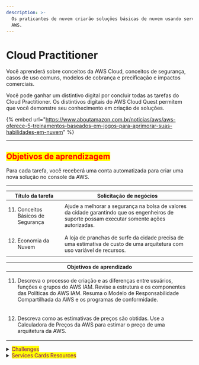 ```yaml
---
description: >-
  Os praticantes de nuvem criarão soluções básicas de nuvem usando serviços da
  AWS.
---
```


# Cloud Practitioner

Você aprenderá sobre conceitos da AWS Cloud, conceitos de segurança, casos de uso comuns, modelos de cobrança e precificação e impactos comerciais.

Você pode ganhar um distintivo digital por concluir todas as tarefas do Cloud Practitioner. Os distintivos digitais do AWS Cloud Quest permitem que você demonstre seu conhecimento em criação de soluções.

{% embed url="https://www.aboutamazon.com.br/noticias/aws/aws-oferece-5-treinamentos-baseados-em-jogos-para-aprimorar-suas-habilidades-em-nuvem" %}

***

## <mark style="color:red;">**Objetivos de aprendizagem**</mark>

Para cada tarefa, você receberá uma conta automatizada para criar uma nova solução no console da AWS.

***



| Título da tarefa                                            | Solicitação de negócios                                                                                                                        |
| ----------------------------------------------------------- | ---------------------------------------------------------------------------------------------------------------------------------------------- |
| <ol start="11"><li>Conceitos Básicos de Segurança</li></ol> | Ajude a melhorar a segurança na bolsa de valores da cidade garantindo que os engenheiros de suporte possam executar somente ações autorizadas. |
| <ol start="12"><li>Economia da Nuvem</li></ol>              | A loja de pranchas de surfe da cidade precisa de uma estimativa de custo de uma arquitetura com uso variável de recursos.                      |

| Objetivos de aprendizado                                                                                                                                                                                                                                                        |
| ------------------------------------------------------------------------------------------------------------------------------------------------------------------------------------------------------------------------------------------------------------------------------- |
| <ol start="11"><li>Descreva o processo de criação e as diferenças entre usuários, funções e grupos do AWS IAM. Revise a estrutura e os componentes das Políticas do AWS IAM. Resuma o Modelo de Responsabilidade Compartilhada da AWS e os programas de conformidade.</li></ol> |
| <ol start="12"><li>Descreva como as estimativas de preços são obtidas. Use a Calculadora de Preços da AWS para estimar o preço de uma arquitetura da AWS.</li></ol>                                                                                                             |

<details>

<summary><mark style="color:purple;">Challenges</mark></summary>

<img src="../../../.gitbook/assets/image (109).png" alt="" data-size="original">![](<../../../.gitbook/assets/image (117).png>)![](<../../../.gitbook/assets/image (4) (1) (1).png>)![](<../../../.gitbook/assets/image (175).png>)

</details>

<details>

<summary><mark style="color:purple;">Services Cards Resources</mark></summary>

![](<../../../.gitbook/assets/image (114).png>)![](<../../../.gitbook/assets/image (115).png>)![](<../../../.gitbook/assets/image (116).png>)![](<../../../.gitbook/assets/image (30) (1) (1).png>)![](<../../../.gitbook/assets/image (1) (1) (1).png>)![](<../../../.gitbook/assets/image (2) (1) (1).png>)![](<../../../.gitbook/assets/image (3) (1) (1).png>)![](<../../../.gitbook/assets/image (22) (2).png>)![](<../../../.gitbook/assets/image (23) (2).png>)![](<../../../.gitbook/assets/image (24) (2).png>)![](<../../../.gitbook/assets/image (25) (2).png>)![](<../../../.gitbook/assets/image (26) (2).png>)![](<../../../.gitbook/assets/image (27) (2).png>)![](<../../../.gitbook/assets/image (28) (2).png>)![](<../../../.gitbook/assets/image (29) (2).png>)![](<../../../.gitbook/assets/image (159).png>)![](<../../../.gitbook/assets/image (166).png>)![](<../../../.gitbook/assets/image (167).png>)![](<../../../.gitbook/assets/image (168).png>)![](<../../../.gitbook/assets/image (169).png>)![](<../../../.gitbook/assets/image (170).png>)![](<../../../.gitbook/assets/image (171).png>)

![](<../../../.gitbook/assets/image (172).png>)![](<../../../.gitbook/assets/image (173).png>)![](<../../../.gitbook/assets/image (174).png>)![](<../../../.gitbook/assets/image (204).png>)![](<../../../.gitbook/assets/image (205).png>)![](<../../../.gitbook/assets/image (206).png>)![](<../../../.gitbook/assets/image (207).png>)![](<../../../.gitbook/assets/image (208).png>)![](<../../../.gitbook/assets/image (209).png>)![](<../../../.gitbook/assets/image (210).png>)

</details>
